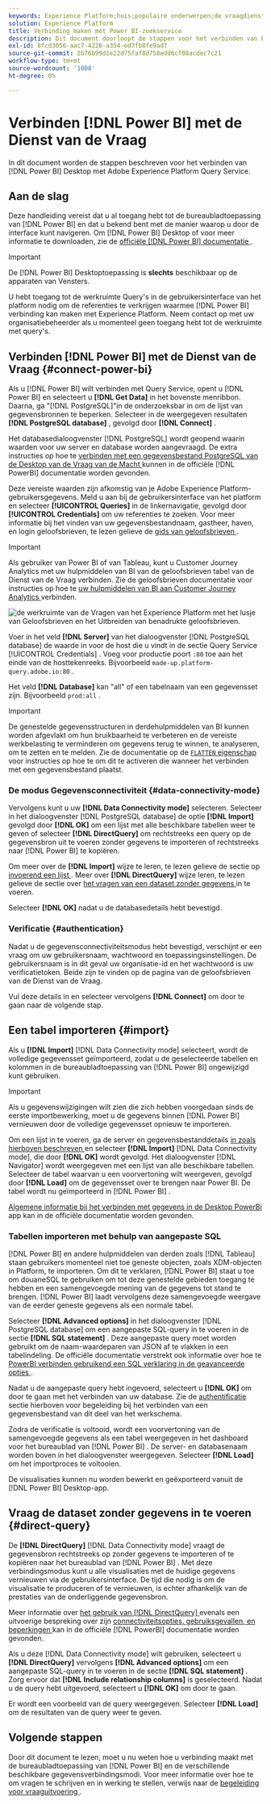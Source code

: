 ```yaml
---
keywords: Experience Platform;huis;populaire onderwerpen;de vraagdienst;de dienst van de vraag;Power BI;macht bi;verbindt met de vraagdienst;
solution: Experience Platform
title: Verbinding maken met Power BI-zoekservice
description: Dit document doorloopt de stappen voor het verbinden van Power BI met de Dienst van de Vraag van Adobe Experience Platform.
exl-id: 8fcd3056-aac7-4226-a354-ed7fb8fe9ad7
source-git-commit: 2b76b99d1e22d75faf8d758edd6cf08acdec7c21
workflow-type: tm+mt
source-wordcount: '1008'
ht-degree: 0%

---
```


# Verbinden [!DNL Power BI] met de Dienst van de Vraag

In dit document worden de stappen beschreven voor het verbinden van [!DNL Power BI] Desktop met Adobe Experience Platform Query Service.

## Aan de slag

Deze handleiding vereist dat u al toegang hebt tot de bureaubladtoepassing van [!DNL Power BI] en dat u bekend bent met de manier waarop u door de interface kunt navigeren. Om [!DNL Power BI] Desktop of voor meer informatie te downloaden, zie de [ officiële  [!DNL Power BI]  documentatie ](https://docs.microsoft.com/en-us/power-bi/).

>[!IMPORTANT]
>
> De [!DNL Power BI] Desktoptoepassing is **slechts** beschikbaar op de apparaten van Vensters.

U hebt toegang tot de werkruimte Query&#39;s in de gebruikersinterface van het platform nodig om de referenties te verkrijgen waarmee [!DNL Power BI] verbinding kan maken met Experience Platform. Neem contact op met uw organisatiebeheerder als u momenteel geen toegang hebt tot de werkruimte met query&#39;s.

## Verbinden [!DNL Power BI] met de Dienst van de Vraag {#connect-power-bi}

Als u [!DNL Power BI] wilt verbinden met Query Service, opent u [!DNL Power BI] en selecteert u **[!DNL Get Data]** in het bovenste menribbon. Daarna, ga &quot;[!DNL PostgreSQL]&quot;in de onderzoeksbar in om de lijst van gegevensbronnen te beperken. Selecteer in de weergegeven resultaten **[!DNL PostgreSQL database]** , gevolgd door **[!DNL Connect]** .

Het databasedialoogvenster [!DNL PostgreSQL] wordt geopend waarin waarden voor uw server en database worden aangevraagd. De extra instructies op hoe te [ verbinden met een gegevensbestand PostgreSQL van de Desktop van de Vraag van de Macht ](https://learn.microsoft.com/en-us/power-query/connectors/postgresql#connect-to-a-postgresql-database-from-power-query-desktop) kunnen in de officiële [!DNL PowerBI] documentatie worden gevonden.

Deze vereiste waarden zijn afkomstig van je Adobe Experience Platform-gebruikersgegevens. Meld u aan bij de gebruikersinterface van het platform en selecteer **[!UICONTROL Queries]** in de linkernavigatie, gevolgd door **[!UICONTROL Credentials]** om uw referenties te zoeken. Voor meer informatie bij het vinden van uw gegevensbestandnaam, gastheer, haven, en login geloofsbrieven, te lezen gelieve de [ gids van geloofsbrieven ](../ui/credentials.md).

>[!IMPORTANT]
>
>Als gebruiker van Power BI of van Tableau, kunt u Customer Journey Analytics met uw hulpmiddelen van BI van de geloofsbrieven tabel van de Dienst van de Vraag verbinden. Zie de geloofsbrieven documentatie voor instructies op hoe te [ uw hulpmiddelen van BI aan Customer Journey Analytics ](../ui/credentials.md#connect-to-customer-journey-analytics) verbinden.

![ de werkruimte van de Vragen van het Experience Platform met het lusje van Geloofsbrieven en het Uitbreiden van benadrukte geloofsbrieven.](../images/clients/power-bi/query-service-credentials-page.png)

Voer in het veld **[!DNL Server]** van het dialoogvenster [!DNL PostgreSQL database] de waarde in voor de host die u vindt in de sectie Query Service [!UICONTROL Credentials] . Voeg voor productie poort `:80` toe aan het einde van de hosttekenreeks. Bijvoorbeeld `made-up.platform-query.adobe.io:80` .

Het veld **[!DNL Database]** kan &quot;all&quot; of een tabelnaam van een gegevensset zijn. Bijvoorbeeld `prod:all` .

>[!IMPORTANT]
>
>De genestelde gegevensstructuren in derdehulpmiddelen van BI kunnen worden afgevlakt om hun bruikbaarheid te verbeteren en de vereiste werkbelasting te verminderen om gegevens terug te winnen, te analyseren, om te zetten en te melden. Zie de documentatie op de [`FLATTEN` eigenschap ](../key-concepts/flatten-nested-data.md) voor instructies op hoe te om dit te activeren die wanneer het verbinden met een gegevensbestand plaatst.

### De modus Gegevensconnectiviteit {#data-connectivity-mode}

Vervolgens kunt u uw **[!DNL Data Connectivity mode]** selecteren. Selecteer in het dialoogvenster [!DNL PostgreSQL database] de optie **[!DNL Import]** gevolgd door **[!DNL OK]** om een lijst met alle beschikbare tabellen weer te geven of selecteer **[!DNL DirectQuery]** om rechtstreeks een query op de gegevensbron uit te voeren zonder gegevens te importeren of rechtstreeks naar [!DNL Power BI] te kopiëren.

Om meer over de **[!DNL Import]** wijze te leren, te lezen gelieve de sectie op [ invoerend een lijst ](#import). Meer over **[!DNL DirectQuery]** wijze leren, te lezen gelieve de sectie over [ het vragen van een dataset zonder gegevens ](#direct-query) in te voeren.

Selecteer **[!DNL OK]** nadat u de databasedetails hebt bevestigd.

### Verificatie {#authentication}

Nadat u de gegevensconnectiviteitsmodus hebt bevestigd, verschijnt er een vraag om uw gebruikersnaam, wachtwoord en toepassingsinstellingen. De gebruikersnaam is in dit geval uw organisatie-id en het wachtwoord is uw verificatietoken. Beide zijn te vinden op de pagina van de geloofsbrieven van de Dienst van de Vraag.

Vul deze details in en selecteer vervolgens **[!DNL Connect]** om door te gaan naar de volgende stap.

## Een tabel importeren {#import}

Als u **[!DNL Import]** [!DNL Data Connectivity mode] selecteert, wordt de volledige gegevensset geïmporteerd, zodat u de geselecteerde tabellen en kolommen in de bureaubladtoepassing van [!DNL Power BI] ongewijzigd kunt gebruiken.

>[!IMPORTANT]
>
>Als u gegevenswijzigingen wilt zien die zich hebben voorgedaan sinds de eerste importbewerking, moet u de gegevens binnen [!DNL Power BI] vernieuwen door de volledige gegevensset opnieuw te importeren.

Om een lijst in te voeren, ga de server en gegevensbestanddetails [ in zoals hierboven beschreven ](#connect-power-bi) en selecteer **[!DNL Import]** [!DNL Data Connectivity mode], die door **[!DNL OK]** wordt gevolgd. Het dialoogvenster [!DNL Navigator] wordt weergegeven met een lijst van alle beschikbare tabellen. Selecteer de tabel waarvan u een voorvertoning wilt weergeven, gevolgd door **[!DNL Load]** om de gegevensset over te brengen naar Power BI. De tabel wordt nu geïmporteerd in [!DNL Power BI] .

[ Algemene informatie bij het verbinden met gegevens in de Desktop PowerBi ](https://learn.microsoft.com/en-us/power-bi/connect-data/desktop-quickstart-connect-to-data#connect-to-data) app kan in de officiële documentatie worden gevonden.

### Tabellen importeren met behulp van aangepaste SQL

[!DNL Power BI] en andere hulpmiddelen van derden zoals [!DNL Tableau] staan gebruikers momenteel niet toe geneste objecten, zoals XDM-objecten in Platform, te importeren. Om dit te verklaren, [!DNL Power BI] staat u toe om douaneSQL te gebruiken om tot deze genestelde gebieden toegang te hebben en een samengevoegde mening van de gegevens tot stand te brengen. [!DNL Power BI] laadt vervolgens deze samengevoegde weergave van de eerder geneste gegevens als een normale tabel.

Selecteer **[!DNL Advanced options]** in het dialoogvenster [!DNL PostgreSQL database] om een aangepaste SQL-query in te voeren in de sectie **[!DNL SQL statement]** . Deze aangepaste query moet worden gebruikt om de naam-waardeparen van JSON af te vlakken in een tabelindeling. De officiële documentatie verstrekt ook informatie over hoe te [ PowerBI verbinden gebruikend een SQL verklaring in de geavanceerde opties ](https://learn.microsoft.com/en-us/power-query/connectors/postgresql#connect-using-advanced-options).

Nadat u de aangepaste query hebt ingevoerd, selecteert u **[!DNL OK]** om door te gaan met het verbinden van uw database. Zie de [ authentificatie ](#authentication) sectie hierboven voor begeleiding bij het verbinden van een gegevensbestand van dit deel van het werkschema.

Zodra de verificatie is voltooid, wordt een voorvertoning van de samengevoegde gegevens als een tabel weergegeven in het dashboard voor het bureaublad van [!DNL Power BI] . De server- en databasenaam worden boven in het dialoogvenster weergegeven. Selecteer **[!DNL Load]** om het importproces te voltooien.

De visualisaties kunnen nu worden bewerkt en geëxporteerd vanuit de [!DNL Power BI] Desktop-app.

## Vraag de dataset zonder gegevens in te voeren {#direct-query}

De **[!DNL DirectQuery]** [!DNL Data Connectivity mode] vraagt de gegevensbron rechtstreeks op zonder gegevens te importeren of te kopiëren naar het bureaublad van [!DNL Power BI] . Met deze verbindingsmodus kunt u alle visualisaties met de huidige gegevens vernieuwen via de gebruikersinterface. De tijd die nodig is om de visualisatie te produceren of te vernieuwen, is echter afhankelijk van de prestaties van de onderliggende gegevensbron.

Meer informatie over [ het gebruik van  [!DNL DirectQuery] ](https://learn.microsoft.com/en-us/power-bi/connect-data/desktop-use-directquery) evenals een uitvoerige bespreking over zijn [ connectiviteitsopties, gebruiksgevallen, en beperkingen ](https://learn.microsoft.com/en-us/power-bi/connect-data/desktop-directquery-about) kan in de officiële [!DNL PowerBI] documentatie worden gevonden.

Als u deze [!DNL Data Connectivity mode] wilt gebruiken, selecteert u **[!DNL DirectQuery]** vervolgens **[!DNL Advanced options]** om een aangepaste SQL-query in te voeren in de sectie **[!DNL SQL statement]** . Zorg ervoor dat **[!DNL Include relationship columns]** is geselecteerd. Nadat u de query hebt uitgevoerd, selecteert u **[!DNL OK]** om door te gaan.

Er wordt een voorbeeld van de query weergegeven. Selecteer **[!DNL Load]** om de resultaten van de query weer te geven.

## Volgende stappen

Door dit document te lezen, moet u nu weten hoe u verbinding maakt met de bureaubladtoepassing van [!DNL Power BI] en de verschillende beschikbare gegevensverbindingsmodi. Voor meer informatie over hoe te om vragen te schrijven en in werking te stellen, verwijs naar de [ begeleiding voor vraaguitvoering ](../best-practices/writing-queries.md).

